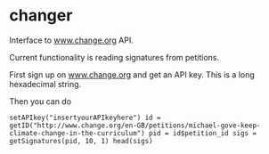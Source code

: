 changer
=======

Interface to www.change.org API.

Current functionality is reading signatures from petitions.

First sign up on www.change.org and get an API key. This is a long hexadecimal string.

Then you can do

`
setAPIkey("insertyourAPIkeyhere")
id = getID("http://www.change.org/en-GB/petitions/michael-gove-keep-climate-change-in-the-curriculum")
pid = id$petition_id
sigs = getSignatures(pid, 10, 1)
head(sigs)
`